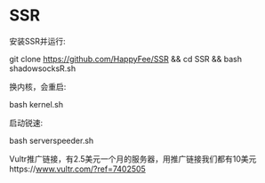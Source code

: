 # SSR

安装SSR并运行:

git clone https://github.com/HappyFee/SSR && cd SSR && bash shadowsocksR.sh


换内核，会重启:

bash kernel.sh

启动锐速:

bash serverspeeder.sh


Vultr推广链接，有2.5美元一个月的服务器，用推广链接我们都有10美元https://www.vultr.com/?ref=7402505
